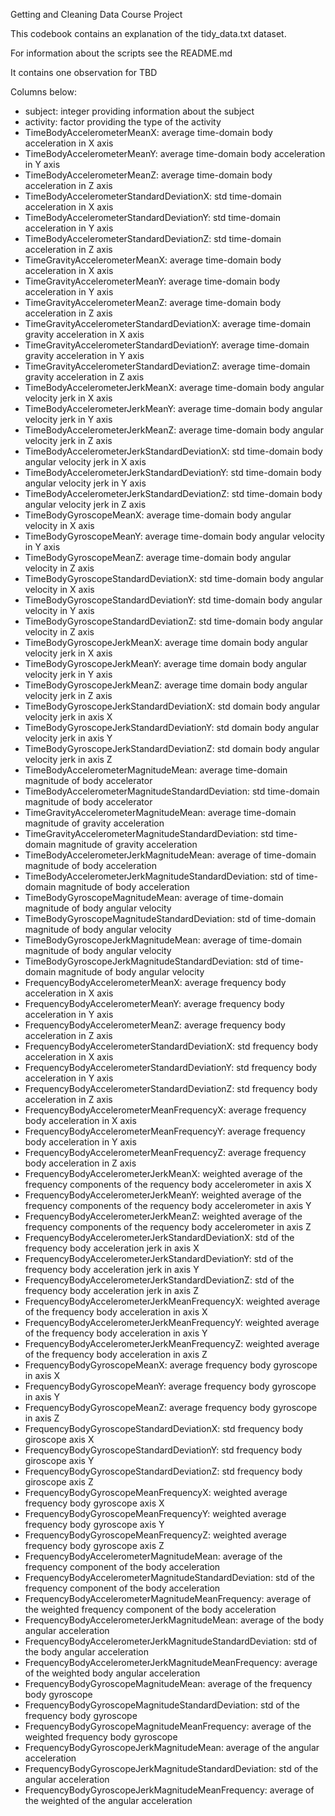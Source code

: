 Getting and Cleaning Data Course Project

This codebook contains an explanation of the tidy_data.txt dataset.

For information about the scripts see the README.md

It contains one observation for TBD

Columns below:

- subject: integer providing information about the subject
- activity: factor providing the type of the activity
- TimeBodyAccelerometerMeanX: average time-domain body acceleration in X axis 
- TimeBodyAccelerometerMeanY: average time-domain body acceleration in Y axis
- TimeBodyAccelerometerMeanZ: average time-domain body acceleration in Z axis
- TimeBodyAccelerometerStandardDeviationX: std time-domain acceleration in X axis
- TimeBodyAccelerometerStandardDeviationY: std time-domain acceleration in Y axis
- TimeBodyAccelerometerStandardDeviationZ: std time-domain acceleration in Z axis
- TimeGravityAccelerometerMeanX: average time-domain body acceleration in X axis
- TimeGravityAccelerometerMeanY: average time-domain body acceleration in Y axis
- TimeGravityAccelerometerMeanZ: average time-domain body acceleration in Z axis
- TimeGravityAccelerometerStandardDeviationX: average time-domain gravity acceleration in X axis
- TimeGravityAccelerometerStandardDeviationY: average time-domain gravity acceleration in Y axis
- TimeGravityAccelerometerStandardDeviationZ: average time-domain gravity acceleration in Z axis
- TimeBodyAccelerometerJerkMeanX: average time-domain body angular velocity jerk in X axis
- TimeBodyAccelerometerJerkMeanY: average time-domain body angular velocity jerk in Y axis
- TimeBodyAccelerometerJerkMeanZ: average time-domain body angular velocity jerk in Z axis
- TimeBodyAccelerometerJerkStandardDeviationX: std time-domain body angular velocity jerk in X axis
- TimeBodyAccelerometerJerkStandardDeviationY: std time-domain body angular velocity jerk in Y axis
- TimeBodyAccelerometerJerkStandardDeviationZ: std time-domain body angular velocity jerk in Z axis
- TimeBodyGyroscopeMeanX: average time-domain body angular velocity in X axis
- TimeBodyGyroscopeMeanY: average time-domain body angular velocity in Y axis
- TimeBodyGyroscopeMeanZ: average time-domain body angular velocity in Z axis
- TimeBodyGyroscopeStandardDeviationX: std time-domain body angular velocity in X axis
- TimeBodyGyroscopeStandardDeviationY: std time-domain body angular velocity in Y axis
- TimeBodyGyroscopeStandardDeviationZ: std time-domain body angular velocity in Z axis
- TimeBodyGyroscopeJerkMeanX: average time domain body angular velocity jerk in X axis
- TimeBodyGyroscopeJerkMeanY: average time domain body angular velocity jerk in Y axis
- TimeBodyGyroscopeJerkMeanZ: average time domain body angular velocity jerk in Z axis
- TimeBodyGyroscopeJerkStandardDeviationX:  std domain body angular velocity jerk in axis X
- TimeBodyGyroscopeJerkStandardDeviationY: std domain body angular velocity jerk in axis Y
- TimeBodyGyroscopeJerkStandardDeviationZ: std domain body angular velocity jerk in axis Z
- TimeBodyAccelerometerMagnitudeMean: average time-domain magnitude of body accelerator
- TimeBodyAccelerometerMagnitudeStandardDeviation: std time-domain magnitude of body accelerator
- TimeGravityAccelerometerMagnitudeMean: average time-domain magnitude of gravity acceleration
- TimeGravityAccelerometerMagnitudeStandardDeviation: std time-domain magnitude of gravity acceleration
- TimeBodyAccelerometerJerkMagnitudeMean: average of time-domain magnitude of body acceleration
- TimeBodyAccelerometerJerkMagnitudeStandardDeviation: std of time-domain magnitude of body acceleration
- TimeBodyGyroscopeMagnitudeMean: average of time-domain magnitude of body angular velocity
- TimeBodyGyroscopeMagnitudeStandardDeviation: std of time-domain magnitude of body angular velocity
- TimeBodyGyroscopeJerkMagnitudeMean: average of time-domain magnitude of body angular velocity
- TimeBodyGyroscopeJerkMagnitudeStandardDeviation: std of time-domain magnitude of body angular velocity
- FrequencyBodyAccelerometerMeanX: average frequency body acceleration in X axis
- FrequencyBodyAccelerometerMeanY: average frequency body acceleration in Y axis
- FrequencyBodyAccelerometerMeanZ: average frequency body acceleration in Z axis
- FrequencyBodyAccelerometerStandardDeviationX: std frequency body acceleration in X axis
- FrequencyBodyAccelerometerStandardDeviationY: std frequency body acceleration in Y axis
- FrequencyBodyAccelerometerStandardDeviationZ: std frequency body acceleration in Z axis
- FrequencyBodyAccelerometerMeanFrequencyX: average frequency body acceleration in X axis
- FrequencyBodyAccelerometerMeanFrequencyY: average frequency body acceleration in Y axis
- FrequencyBodyAccelerometerMeanFrequencyZ: average frequency body acceleration in Z axis
- FrequencyBodyAccelerometerJerkMeanX: weighted average of the frequency components of the requency body accelerometer in axis X
- FrequencyBodyAccelerometerJerkMeanY: weighted average of the frequency components of the requency body accelerometer in axis Y
- FrequencyBodyAccelerometerJerkMeanZ: weighted average of the frequency components of the requency body accelerometer in axis Z
- FrequencyBodyAccelerometerJerkStandardDeviationX: std of the frequency body acceleration jerk in axis X
- FrequencyBodyAccelerometerJerkStandardDeviationY: std of the frequency body acceleration jerk in axis Y
- FrequencyBodyAccelerometerJerkStandardDeviationZ: std of the frequency body acceleration jerk in axis Z
- FrequencyBodyAccelerometerJerkMeanFrequencyX: weighted average of the frequency body acceleration in axis X
- FrequencyBodyAccelerometerJerkMeanFrequencyY: weighted average of the frequency body acceleration in axis Y
- FrequencyBodyAccelerometerJerkMeanFrequencyZ: weighted average of the frequency body acceleration in axis Z
- FrequencyBodyGyroscopeMeanX: average frequency body gyroscope in axis X
- FrequencyBodyGyroscopeMeanY: average frequency body gyroscope in axis Y
- FrequencyBodyGyroscopeMeanZ: average frequency body gyroscope in axis Z
- FrequencyBodyGyroscopeStandardDeviationX: std frequency body giroscope axis X
- FrequencyBodyGyroscopeStandardDeviationY: std frequency body giroscope axis Y
- FrequencyBodyGyroscopeStandardDeviationZ: std frequency body giroscope axis Z
- FrequencyBodyGyroscopeMeanFrequencyX: weighted average frequency body gyroscope axis X
- FrequencyBodyGyroscopeMeanFrequencyY: weighted average frequency body gyroscope axis Y
- FrequencyBodyGyroscopeMeanFrequencyZ: weighted average frequency body gyroscope axis Z
- FrequencyBodyAccelerometerMagnitudeMean: average of the frequency component of the body acceleration 
- FrequencyBodyAccelerometerMagnitudeStandardDeviation: std of the frequency component of the body acceleration
- FrequencyBodyAccelerometerMagnitudeMeanFrequency: average of the weighted frequency component of the body acceleration
- FrequencyBodyAccelerometerJerkMagnitudeMean: average of the body angular acceleration 
- FrequencyBodyAccelerometerJerkMagnitudeStandardDeviation: std of the body angular acceleration 
- FrequencyBodyAccelerometerJerkMagnitudeMeanFrequency: average of the weighted body angular acceleration 
- FrequencyBodyGyroscopeMagnitudeMean: average of the frequency body gyroscope
- FrequencyBodyGyroscopeMagnitudeStandardDeviation: std of the frequency body gyroscope
- FrequencyBodyGyroscopeMagnitudeMeanFrequency: average of the weighted frequency body gyroscope
- FrequencyBodyGyroscopeJerkMagnitudeMean: average of the angular acceleration 
- FrequencyBodyGyroscopeJerkMagnitudeStandardDeviation: std of the angular acceleration 
- FrequencyBodyGyroscopeJerkMagnitudeMeanFrequency: average of the weighted of the angular acceleration   
